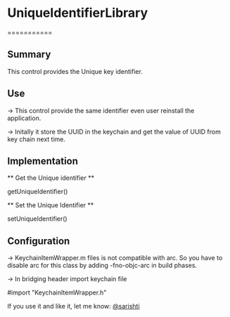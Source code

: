 # UniqueIdentifierLibrary
===========


## Summary

This control provides the Unique key identifier.


## Use

-> This control provide the same identifier even user reinstall the application.

-> Initally it store the UUID in the keychain and get the value of UUID from key chain next time.



## Implementation

** Get the Unique identifier **

getUniqueIdentifier()

** Set the Unique Identifier **

setUniqueIdentifier()


## Configuration

-> KeychainItemWrapper.m files is not compatible with arc. So you have to disable arc for this class by adding -fno-objc-arc in build phases.

-> In bridging header import keychain file 

#import "KeychainItemWrapper.h"  



If you use it and like it, let me know: 
[@sarishti](sarishti09@gmail.com)

